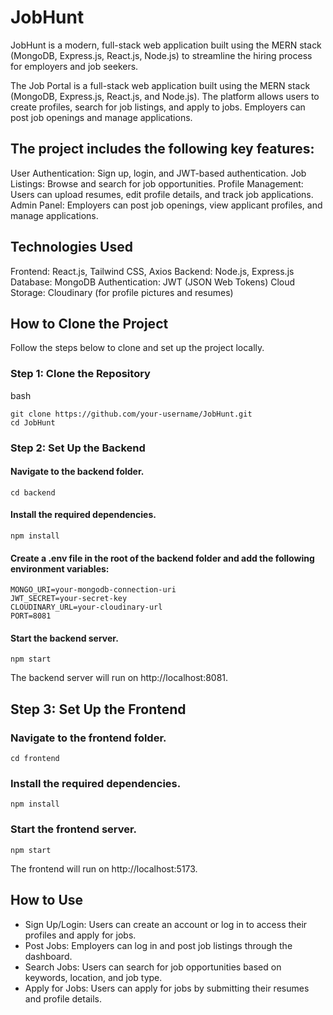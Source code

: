 # JobHunt
JobHunt is a modern, full-stack web application built using the MERN stack (MongoDB, Express.js, React.js, Node.js) to streamline the hiring process for employers and job seekers.

The Job Portal is a full-stack web application built using the MERN stack (MongoDB, Express.js, React.js, and Node.js). The platform allows users to create profiles, search for job listings, and apply to jobs. Employers can post job openings and manage applications. 

## The project includes the following key features:

User Authentication: Sign up, login, and JWT-based authentication.
Job Listings: Browse and search for job opportunities.
Profile Management: Users can upload resumes, edit profile details, and track job applications.
Admin Panel: Employers can post job openings, view applicant profiles, and manage applications.

## Technologies Used

Frontend: React.js, Tailwind CSS, Axios
Backend: Node.js, Express.js
Database: MongoDB
Authentication: JWT (JSON Web Tokens)
Cloud Storage: Cloudinary (for profile pictures and resumes)

## How to Clone the Project
Follow the steps below to clone and set up the project locally.

### Step 1: Clone the Repository
bash
```
git clone https://github.com/your-username/JobHunt.git
cd JobHunt
```

### Step 2: Set Up the Backend

#### Navigate to the backend folder.
```
cd backend
```

#### Install the required dependencies.
```
npm install
```

#### Create a .env file in the root of the backend folder and add the following environment variables:
```
MONGO_URI=your-mongodb-connection-uri
JWT_SECRET=your-secret-key
CLOUDINARY_URL=your-cloudinary-url
PORT=8081
```

#### Start the backend server.
```
npm start
```

The backend server will run on http://localhost:8081.

## Step 3: Set Up the Frontend

### Navigate to the frontend folder.
```
cd frontend
```

### Install the required dependencies.

```
npm install
```

### Start the frontend server.
```
npm start
```

The frontend will run on http://localhost:5173.

## How to Use

+ Sign Up/Login: Users can create an account or log in to access their profiles and apply for jobs.
+ Post Jobs: Employers can log in and post job listings through the dashboard.
+ Search Jobs: Users can search for job opportunities based on keywords, location, and job type.
+ Apply for Jobs: Users can apply for jobs by submitting their resumes and profile details.
